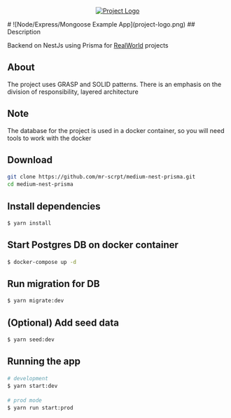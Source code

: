 <p align="center">
  <a href="https://github.com/mr-scrpt/medium-nest-prisma" target="blank">
     <img src="https://github.com/mr-scrpt/medium-nest-prisma/project-logo.png" alt="Project Logo" />
  </a>
</p>
# ![Node/Express/Mongoose Example App](project-logo.png)
## Description

Backend on NestJs using Prisma for [RealWorld](https://github.com/gothinkster/realworld) projects

## About

The project uses GRASP and SOLID patterns. There is an emphasis on the division of responsibility, layered architecture

## Note

The database for the project is used in a docker container, so you will need tools to work with the docker

## Download

```bash
git clone https://github.com/mr-scrpt/medium-nest-prisma.git
cd medium-nest-prisma
```

## Install dependencies

```bash
$ yarn install
```

## Start Postgres DB on docker container

```bash
$ docker-compose up -d
```

## Run migration for DB

```bash
$ yarn migrate:dev
```

## (Optional) Add seed data

```bash
$ yarn seed:dev
```

## Running the app

```bash
# development
$ yarn start:dev

# prod mode
$ yarn run start:prod

```
